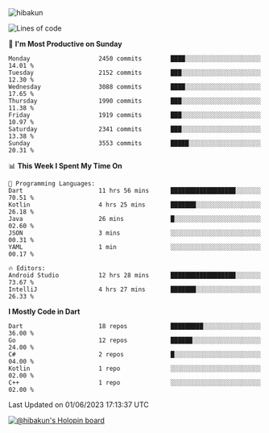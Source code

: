 <img src="https://komarev.com/ghpvc/?username=hibakun&label=Profile%20Views&color=0e75b6&style=flat" alt="hibakun" />

<!--START_SECTION:waka-->
![Lines of code](https://img.shields.io/badge/From%20Hello%20World%20I%27ve%20Written-4.8%20million%20lines%20of%20code-blue)

📅 **I'm Most Productive on Sunday** 

```text
Monday                   2450 commits        ████░░░░░░░░░░░░░░░░░░░░░   14.01 % 
Tuesday                  2152 commits        ███░░░░░░░░░░░░░░░░░░░░░░   12.30 % 
Wednesday                3088 commits        ████░░░░░░░░░░░░░░░░░░░░░   17.65 % 
Thursday                 1990 commits        ███░░░░░░░░░░░░░░░░░░░░░░   11.38 % 
Friday                   1919 commits        ███░░░░░░░░░░░░░░░░░░░░░░   10.97 % 
Saturday                 2341 commits        ███░░░░░░░░░░░░░░░░░░░░░░   13.38 % 
Sunday                   3553 commits        █████░░░░░░░░░░░░░░░░░░░░   20.31 % 
```


📊 **This Week I Spent My Time On** 

```text
💬 Programming Languages: 
Dart                     11 hrs 56 mins      ██████████████████░░░░░░░   70.51 % 
Kotlin                   4 hrs 25 mins       ███████░░░░░░░░░░░░░░░░░░   26.18 % 
Java                     26 mins             █░░░░░░░░░░░░░░░░░░░░░░░░   02.60 % 
JSON                     3 mins              ░░░░░░░░░░░░░░░░░░░░░░░░░   00.31 % 
YAML                     1 min               ░░░░░░░░░░░░░░░░░░░░░░░░░   00.17 % 

🔥 Editors: 
Android Studio           12 hrs 28 mins      ██████████████████░░░░░░░   73.67 % 
IntelliJ                 4 hrs 27 mins       ███████░░░░░░░░░░░░░░░░░░   26.33 % 
```

**I Mostly Code in Dart** 

```text
Dart                     18 repos            █████████░░░░░░░░░░░░░░░░   36.00 % 
Go                       12 repos            ██████░░░░░░░░░░░░░░░░░░░   24.00 % 
C#                       2 repos             █░░░░░░░░░░░░░░░░░░░░░░░░   04.00 % 
Kotlin                   1 repo              ░░░░░░░░░░░░░░░░░░░░░░░░░   02.00 % 
C++                      1 repo              ░░░░░░░░░░░░░░░░░░░░░░░░░   02.00 % 
```




 Last Updated on 01/06/2023 17:13:37 UTC
<!--END_SECTION:waka-->

[![@hibakun's Holopin board](https://holopin.me/hibakun)](https://holopin.io/@hibakun)
